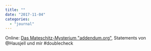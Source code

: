 ```yaml
---
title: ""
date: "2017-11-04"
categories: 
  - "journal"
---
```


Online: [Das Mateschitz-Mysterium "addendum.org"](http://oe1.orf.at/player/20171103/493685), Statements von @Hausjell und mir #doublecheck
